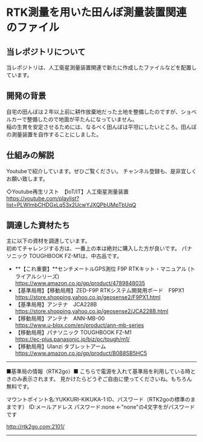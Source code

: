 # RTK測量を用いた田んぼ測量装置関連のファイル

## 当レポジトリについて
当レポジトリは、人工衛星測量装置関連で新たに作成したファイルなどを配置しています。


## 開発の背景
自宅の田んぼは２年以上前に耕作放棄地だった土地を整備したのですが、ショベルカーで整備したので地面が平たんになっていません。  
稲の生育を安定させるためには、なるべく田んぼは平坦にしたいところ。田んぼの測量装置を自作することにしました。  


## 仕組みの解説
Youtubeで紹介しています。ぜひご覧ください。 
チャンネル登録も、是非宜しくお願い致します。

◇Youtube再生リスト　【IoT/IT】人工衛星測量装置  
https://youtube.com/playlist?list=PLWImbCHDGxLq53x2UcwYJXQPbUMpTbUqQ  


## 調達した資材たち
主に以下の資材を調達しています。  
初めてチャレンジする方は、一番上の本は絶対に購入した方が良いです。
パナソニック TOUGHBOOK FZ-M1は、中古品です。

- **【これ重要】**センチメートルGPS測位 F9P RTKキット・マニュアル (トライアルシリーズ)  
https://www.amazon.co.jp/gp/product/4789848035
- 【基準局用】【移動局用】ZED-F9P RTKシステム開発用ボード　F9PX1  
https://store.shopping.yahoo.co.jp/geosense2/F9PX1.html
- 【基準局用】アンテナ　JCA228B  
https://store.shopping.yahoo.co.jp/geosense2/JCA228B.html
- 【移動局用】アンテナ　ANN-MB-00  
https://www.u-blox.com/en/product/ann-mb-series
- 【移動局用】パナソニック TOUGHBOOK FZ-M1  
https://ec-plus.panasonic.jp/biz/pc/tough/m1/
- 【移動局用】Ulanzi タブレットアーム  
https://www.amazon.co.jp/gp/product/B0B8SB5HC5

------------------------------------
■基準局の情報（RTK2go）■
こちらで電源を入れて基準局を利用している時ときのみ表示されます。
見かけたらどうぞご自由に使ってくださいね。もちろん無料です。

マウントポイント名:YUKKURI-KIKUKA-1
ID、パスワード（RTK2goの標準のままです）
ID:メールアドレス
パスワード:none ←"none"の4文字をがパスワードです

http://rtk2go.com:2101/

------------------------------------
